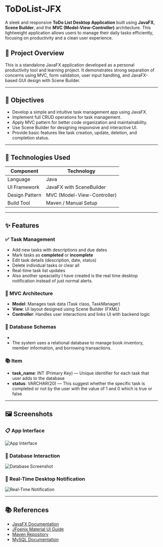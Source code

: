 # ToDoList-JFX

A sleek and responsive **ToDo List Desktop Application** built using **JavaFX**, **Scene Builder**, and the **MVC (Model-View-Controller)** architecture. This lightweight application allows users to manage their daily tasks efficiently, focusing on productivity and a clean user experience.

## 📌 Project Overview

This is a standalone JavaFX application developed as a personal productivity tool and learning project. It demonstrates strong separation of concerns using MVC, form validation, user input handling, and JavaFX-based GUI design with Scene Builder.

---

## 🎯 Objectives

- Develop a simple and intuitive task management app using JavaFX.
- Implement full CRUD operations for task management.
- Apply MVC pattern for better code organization and maintainability.
- Use Scene Builder for designing responsive and interactive UI.
- Provide basic features like task creation, update, deletion, and completion status.

---

## 🧰 Technologies Used

| Component     | Technology                |
|---------------|----------------------------|
| Language       | Java                      |
| UI Framework   | JavaFX with SceneBuilder  |
| Design Pattern | MVC (Model-View-Controller) |
| Build Tool     | Maven / Manual Setup      |

---

## ✨ Features

### ✅ Task Management
- Add new tasks with descriptions and due dates
- Mark tasks as **completed** or **incomplete**
- Edit task details (description, date, status)
- Delete individual tasks or clear all
- Real-time task list updates
- Also another speaciality I have created is the real time desktop notification instead of just normal alerts.

### 🧭 MVC Architecture
- **Model**: Manages task data (Task class, TaskManager)
- **View**: UI layout designed using Scene Builder (FXML)
- **Controller**: Handles user interactions and links UI with backend logic

### 📁 Database Schemas
- 
- The system uses a relational database to manage book inventory, member information, and borrowing transactions.

### 📚 Item

- **task_name**: INT (Primary Key) — Unique identifier for each task that user adds to the database  
- **status**: VARCHAR(20) — This  suggest  whether the specific task is completed or not by the user with the  value of  1 and 0 which is true or false
---

## 🖼️ Screenshots

### 📋 App Interface
![App Interface](resources/images/interface_image.jpg)

### 💾 Database Interaction
![Database Screenshot](resources/images/DBMS_SS.jpg)

### 🔔 Real-Time Desktop Notification
![Real-Time Notification](resources/images/RealTime_Desktop.jpg)

---

## 📚 References

- [JavaFX Documentation](https://openjfx.io/)
- [JFoenix Material UI Guide](https://github.com/sshahine/JFoenix)
- [Maven Repository](https://mvnrepository.com/)
- [MySQL Documentation](https://dev.mysql.com/doc/)

